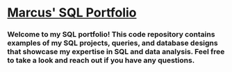# <ins>Marcus' SQL Portfolio</ins>

### Welcome to my SQL portfolio! This code repository contains examples of my SQL projects, queries, and database designs that showcase my expertise in SQL and data analysis. Feel free to take a look and reach out if you have any questions.


